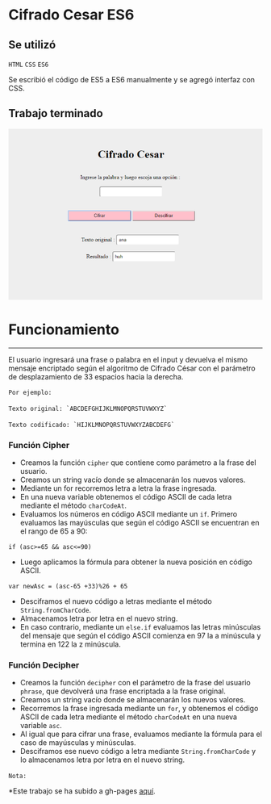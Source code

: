 # Cifrado Cesar ES6
## Se utilizó
`HTML`   `CSS` `ES6`

Se escribió el código de ES5 a ES6 manualmente y se agregó interfaz con CSS.

## Trabajo terminado

![Cifrado de Cesar](assets/docs/1.png)

# Funcionamiento
___
El usuario ingresará una frase o palabra en el input y devuelva el mismo mensaje encriptado según el algoritmo de Cifrado César con el parámetro de desplazamiento de 33 espacios hacia la derecha.
~~~
Por ejemplo:

Texto original: `ABCDEFGHIJKLMNOPQRSTUVWXYZ`

Texto codificado: `HIJKLMNOPQRSTUVWXYZABCDEFG`
~~~

### Función Cipher

+ Creamos la función `cipher` que contiene como parámetro a la frase del usuario.
+ Creamos un string vacío donde se almacenarán los nuevos valores.
+ Mediante un for recorremos letra a letra la frase ingresada.
+ En una nueva variable obtenemos el código ASCII de cada letra mediante el método `charCodeAt`.
+ Evaluamos los números en código ASCII mediante un `if`. Primero evaluamos las mayúsculas que según el código ASCII se encuentran en el rango de 65 a 90:
~~~
if (asc>=65 && asc<=90)
~~~
+ Luego aplicamos la fórmula para obtener la nueva posición en código ASCII.
~~~
var newAsc = (asc-65 +33)%26 + 65
~~~
+ Desciframos el nuevo código a letras mediante el método `String.fromCharCode`.
+ Almacenamos letra por letra en el nuevo string.
+ En caso contrario, mediante un `else.if` evaluamos las letras minúsculas del mensaje que según el código ASCII comienza en 97 la a minúscula y termina en 122 la z minúscula.

### Función Decipher

+ Creamos la función `decipher` con el parámetro de la frase del usuario `phrase`, que devolverá una frase encriptada a la frase original.
+ Creamos un string vacío donde se almacenarán los nuevos valores.
+ Recorremos la frase ingresada mediante un `for`, y obtenemos el código ASCII de cada letra mediante el método `charCodeAt` en una nueva variable `asc`.
+ Al igual que para cifrar una frase, evaluamos mediante la fórmula para el caso de mayúsculas y minúsculas.
+ Desciframos ese nuevo código a letra mediante `String.fromCharCode` y lo almacenamos letra por letra en el nuevo string.

`Nota:`

*Este trabajo se ha subido a gh-pages [aquí](https://yaniraab.github.io/cesar-cipher-ES6/).

